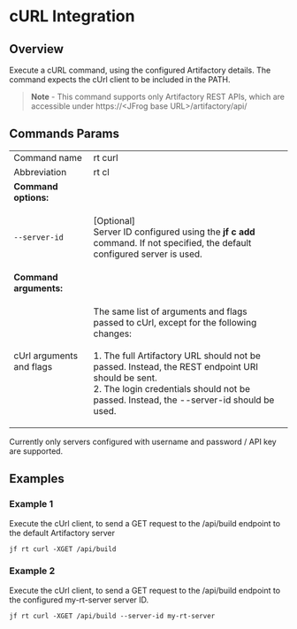 # cURL Integration
## Overview

Execute a cURL command, using the configured Artifactory details. The command expects the cUrl client to be included in the PATH.

> **Note** - This command supports only Artifactory REST APIs, which are accessible under https://\<JFrog base URL>/artifactory/api/

## Commands Params

|                          |                                                                                                                                                                                                                                                                                                  |   |
|--------------------------|--------------------------------------------------------------------------------------------------------------------------------------------------------------------------------------------------------------------------------------------------------------------------------------------------|---|
| Command name             | rt curl                                                                                                                                                                                                                                                                                          |   |
| Abbreviation             | rt cl                                                                                                                                                                                                                                                                                            |   |
| **Command options:**          |                                                                                                                                                                                                                                                                                                  |   |
| `--server-id` | <p>[Optional]<br>Server ID configured using the <strong>jf c add</strong> command. If not specified, the default configured server is used.</p>                                                                                                                                                  |   |
| **Command arguments:**        |                                                                                                                                                                                                                                                                                                  |   |
| cUrl arguments and flags | <p>The same list of arguments and flags passed to cUrl, except for the following changes:<br><br>1. The full Artifactory URL should not be passed. Instead, the REST endpoint URI should be sent.<br>2. The login credentials should not be passed. Instead, the --server-id should be used.</p> |   |

Currently only servers configured with username and password / API key are supported.

## Examples
### Example 1

Execute the cUrl client, to send a GET request to the /api/build endpoint to the default Artifactory server

```
jf rt curl -XGET /api/build
```

### Example 2

Execute the cUrl client, to send a GET request to the /api/build endpoint to the configured my-rt-server server ID.

```
jf rt curl -XGET /api/build --server-id my-rt-server
```

